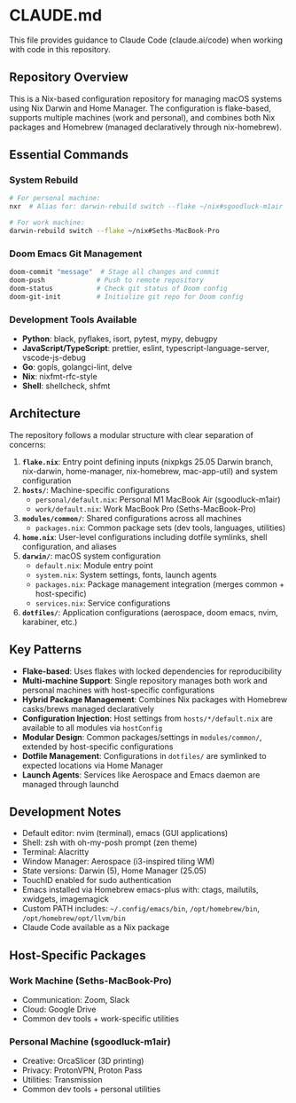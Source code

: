 # CLAUDE.md

This file provides guidance to Claude Code (claude.ai/code) when working with code in this repository.

## Repository Overview

This is a Nix-based configuration repository for managing macOS systems using Nix Darwin and Home Manager. The configuration is flake-based, supports multiple machines (work and personal), and combines both Nix packages and Homebrew (managed declaratively through nix-homebrew).

## Essential Commands

### System Rebuild
```bash
# For personal machine:
nxr  # Alias for: darwin-rebuild switch --flake ~/nix#sgoodluck-m1air

# For work machine:
darwin-rebuild switch --flake ~/nix#Seths-MacBook-Pro
```

### Doom Emacs Git Management
```bash
doom-commit "message"  # Stage all changes and commit
doom-push             # Push to remote repository  
doom-status           # Check git status of Doom config
doom-git-init         # Initialize git repo for Doom config
```

### Development Tools Available
- **Python**: black, pyflakes, isort, pytest, mypy, debugpy
- **JavaScript/TypeScript**: prettier, eslint, typescript-language-server, vscode-js-debug
- **Go**: gopls, golangci-lint, delve
- **Nix**: nixfmt-rfc-style
- **Shell**: shellcheck, shfmt

## Architecture

The repository follows a modular structure with clear separation of concerns:

1. **`flake.nix`**: Entry point defining inputs (nixpkgs 25.05 Darwin branch, nix-darwin, home-manager, nix-homebrew, mac-app-util) and system configuration
2. **`hosts/`**: Machine-specific configurations
   - `personal/default.nix`: Personal M1 MacBook Air (sgoodluck-m1air)
   - `work/default.nix`: Work MacBook Pro (Seths-MacBook-Pro)
3. **`modules/common/`**: Shared configurations across all machines
   - `packages.nix`: Common package sets (dev tools, languages, utilities)
4. **`home.nix`**: User-level configurations including dotfile symlinks, shell configuration, and aliases
5. **`darwin/`**: macOS system configuration
   - `default.nix`: Module entry point
   - `system.nix`: System settings, fonts, launch agents
   - `packages.nix`: Package management integration (merges common + host-specific)
   - `services.nix`: Service configurations
6. **`dotfiles/`**: Application configurations (aerospace, doom emacs, nvim, karabiner, etc.)

## Key Patterns

- **Flake-based**: Uses flakes with locked dependencies for reproducibility
- **Multi-machine Support**: Single repository manages both work and personal machines with host-specific configurations
- **Hybrid Package Management**: Combines Nix packages with Homebrew casks/brews managed declaratively
- **Configuration Injection**: Host settings from `hosts/*/default.nix` are available to all modules via `hostConfig`
- **Modular Design**: Common packages/settings in `modules/common/`, extended by host-specific configurations
- **Dotfile Management**: Configurations in `dotfiles/` are symlinked to expected locations via Home Manager
- **Launch Agents**: Services like Aerospace and Emacs daemon are managed through launchd

## Development Notes

- Default editor: nvim (terminal), emacs (GUI applications)
- Shell: zsh with oh-my-posh prompt (zen theme)
- Terminal: Alacritty
- Window Manager: Aerospace (i3-inspired tiling WM)
- State versions: Darwin (5), Home Manager (25.05)
- TouchID enabled for sudo authentication
- Emacs installed via Homebrew emacs-plus with: ctags, mailutils, xwidgets, imagemagick
- Custom PATH includes: `~/.config/emacs/bin`, `/opt/homebrew/bin`, `/opt/homebrew/opt/llvm/bin`
- Claude Code available as a Nix package

## Host-Specific Packages

### Work Machine (Seths-MacBook-Pro)
- Communication: Zoom, Slack
- Cloud: Google Drive
- Common dev tools + work-specific utilities

### Personal Machine (sgoodluck-m1air)
- Creative: OrcaSlicer (3D printing)
- Privacy: ProtonVPN, Proton Pass
- Utilities: Transmission
- Common dev tools + personal utilities
